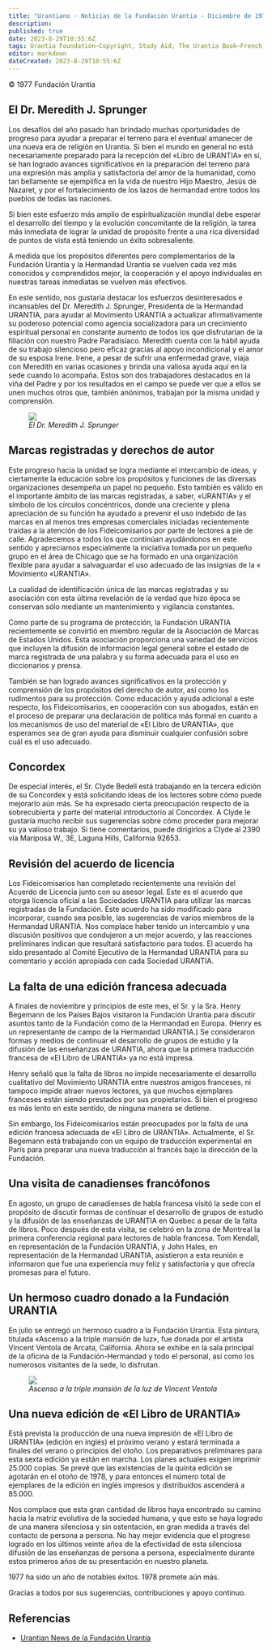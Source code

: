 ```yaml
---
title: "Urantiano - Noticias de la Fundación Urantia - Diciembre de 1977"
description: 
published: true
date: 2023-8-29T10:55:6Z
tags: Urantia Foundation—Copyright, Study Aid, The Urantia Book—French, Urantia Foundation, Urantian News, article
editor: markdown
dateCreated: 2023-8-29T10:55:6Z
---
```


<p class="v-card v-sheet theme--light gray lighten-3 px-2">© 1977 Fundación Urantia</p>



## El Dr. Meredith J. Sprunger

Los desafíos del año pasado han brindado muchas oportunidades de progreso para ayudar a preparar el terreno para el eventual amanecer de una nueva era de religión en Urantia. Si bien el mundo en general no está necesariamente preparado para la recepción del «Libro de URANTIA» en sí, se han logrado avances significativos en la preparación del terreno para una expresión más amplia y satisfactoria del amor de la humanidad, como tan bellamente se ejemplifica en la vida de nuestro Hijo Maestro, Jesús de Nazaret, y por el fortalecimiento de los lazos de hermandad entre todos los pueblos de todas las naciones.

Si bien este esfuerzo más amplio de espiritualización mundial debe esperar el desarrollo del tiempo y la evolución concomitante de la religión, la tarea más inmediata de lograr la unidad de propósito frente a una rica diversidad de puntos de vista está teniendo un éxito sobresaliente.

A medida que los propósitos diferentes pero complementarios de la Fundación Urantia y la Hermandad Urantia se vuelven cada vez más conocidos y comprendidos mejor, la cooperación y el apoyo individuales en nuestras tareas inmediatas se vuelven más efectivos.

En este sentido, nos gustaría destacar los esfuerzos desinteresados e incansables del Dr. Meredith J. Sprunger, Presidenta de la Hermandad URANTIA, para ayudar al Movimiento URANTIA a actualizar afirmativamente su poderoso potencial como agencia socializadora para un crecimiento espiritual personal en constante aumento de todos los que disfrutarían de la filiación con nuestro Padre Paradisíaco. Meredith cuenta con la hábil ayuda de su trabajo silencioso pero eficaz gracias al apoyo incondicional y el amor de su esposa Irene. Irene, a pesar de sufrir una enfermedad grave, viaja con Meredith en varias ocasiones y brinda una valiosa ayuda aquí en la sede cuando lo acompaña. Estos son dos trabajadores destacados en la viña del Padre y por los resultados en el campo se puede ver que a ellos se unen muchos otros que, también anónimos, trabajan por la misma unidad y comprensión.

<figure id="Figure_1" class="image urantiapedia">
<img src="/image/article/UF_Urantian/Meredith_Sprunger_350.jpg">
<figcaption><em>El Dr. Meredith J. Sprunger</em></figcaption>
</figure>

## Marcas registradas y derechos de autor

Este progreso hacia la unidad se logra mediante el intercambio de ideas, y ciertamente la educación sobre los propósitos y funciones de las diversas organizaciones desempeña un papel no pequeño. Esto también es válido en el importante ámbito de las marcas registradas, a saber, «URANTIA» y el símbolo de los círculos concéntricos, donde una creciente y plena apreciación de su función ha ayudado a prevenir el uso indebido de las marcas en al menos tres empresas comerciales iniciadas recientemente traidas a la atención de los Fideicomisarios por parte de lectores a pie de calle. Agradecemos a todos los que continúan ayudándonos en este sentido y apreciamos especialmente la iniciativa tomada por un pequeño grupo en el área de Chicago que se ha formado en una organización flexible para ayudar a salvaguardar el uso adecuado de las insignias de la « Movimiento «URANTIA».

La cualidad de identificación única de las marcas registradas y su asociación con esta última revelación de la verdad que hizo época se conservan sólo mediante un mantenimiento y vigilancia constantes.

Como parte de su programa de protección, la Fundación URANTIA recientemente se convirtió en miembro regular de la Asociación de Marcas de Estados Unidos. Esta asociación proporciona una variedad de servicios que incluyen la difusión de información legal general sobre el estado de marca registrada de una palabra y su forma adecuada para el uso en diccionarios y prensa.

También se han logrado avances significativos en la protección y comprensión de los propósitos del derecho de autor, así como los rudimentos para su protección. Como educación y ayuda adicional a este respecto, los Fideicomisarios, en cooperación con sus abogados, están en el proceso de preparar una declaración de política más formal en cuanto a los mecanismos de uso del material de «El Libro de URANTIA», que esperamos sea de gran ayuda para disminuir cualquier confusión sobre cuál es el uso adecuado.

## Concordex

De especial interés, el Sr. Clyde Bedell está trabajando en la tercera edición de su Concordex y está solicitando ideas de los lectores sobre cómo puede mejorarlo aún más. Se ha expresado cierta preocupación respecto de la sobrecubierta y parte del material introductorio al Concordex. A Clyde le gustaría mucho recibir sus sugerencias sobre cómo proceder para mejorar su ya valioso trabajo. Si tiene comentarios, puede dirigirlos a Clyde al 2390 vía Mariposa W., 3E, Laguna Hills, California 92653.

## Revisión del acuerdo de licencia

Los Fideicomisarios han completado recientemente una revisión del Acuerdo de Licencia junto con su asesor legal. Este es el acuerdo que otorga licencia oficial a las Sociedades URANTIA para utilizar las marcas registradas de la Fundación. Este acuerdo ha sido modificado para incorporar, cuando sea posible, las sugerencias de varios miembros de la Hermandad URANTIA. Nos complace haber tenido un intercambio y una discusión positivos que condujeron a un mejor acuerdo, y las reacciones preliminares indican que resultará satisfactorio para todos. El acuerdo ha sido presentado al Comité Ejecutivo de la Hermandad URANTIA para su comentario y acción apropiada con cada Sociedad URANTIA.

## La falta de una edición francesa adecuada

A finales de noviembre y principios de este mes, el Sr. y la Sra. Henry Begemann de los Países Bajos visitaron la Fundación Urantia para discutir asuntos tanto de la Fundación como de la Hermandad en Europa. (Henry es un representante de campo de la Hermandad URANTIA.) Se consideraron formas y medios de continuar el desarrollo de grupos de estudio y la difusión de las enseñanzas de URANTIA, ahora que la primera traducción francesa de «El Libro de URANTIA» ya no está impresa.

Henry señaló que la falta de libros no impide necesariamente el desarrollo cualitativo del Movimiento URANTIA entre nuestros amigos franceses, ni tampoco impide atraer nuevos lectores, ya que muchos ejemplares franceses están siendo prestados por sus propietarios. Si bien el progreso es más lento en este sentido, de ninguna manera se detiene.

Sin embargo, los Fideicomisarios están preocupados por la falta de una edición francesa adecuada de «El Libro de URANTIA». Actualmente, el Sr. Begemann está trabajando con un equipo de traducción experimental en París para preparar una nueva traducción al francés bajo la dirección de la Fundación.

## Una visita de canadienses francófonos

En agosto, un grupo de canadienses de habla francesa visitó la sede con el propósito de discutir formas de continuar el desarrollo de grupos de estudio y la difusión de las enseñanzas de URANTIA en Quebec a pesar de la falta de libros. Poco después de esta visita, se celebró en la zona de Montreal la primera conferencia regional para lectores de habla francesa. Tom Kendall, en representación de la Fundación URANTIA, y John Hales, en representación de la Hermandad URANTIA, asistieron a esta reunión e informaron que fue una experiencia muy feliz y satisfactoria y que ofrecía promesas para el futuro.

## Un hermoso cuadro donado a la Fundación URANTIA

En julio se entregó un hermoso cuadro a la Fundación Urantia. Esta pintura, titulada «Ascenso a la triple mansión de luz», fue donada por el artista Vincent Ventola de Arcata, California. Ahora se exhibe en la sala principal de la oficina de la Fundación-Hermandad y todo el personal, así como los numerosos visitantes de la sede, lo disfrutan.

<figure id="Figure_2" class="image urantiapedia">
<img src="/image/article/UF_Urantian/Vincent-Ventola-Ascent-to-the-Threefold-Mansion-of-Light-700x931.jpg">
<figcaption><em>Ascenso a la triple mansión de la luz de Vincent Ventola</em></figcaption>
</figure>


## Una nueva edición de «El Libro de URANTIA»

Está prevista la producción de una nueva impresión de «El Libro de URANTIA» (edición en inglés) el próximo verano y estará terminada a finales del verano o principios del otoño. Los preparativos preliminares para esta sexta edición ya están en marcha. Los planes actuales exigen imprimir 25.000 copias. Se prevé que las existencias de la quinta edición se agotarán en el otoño de 1978, y para entonces el número total de ejemplares de la edición en inglés impresos y distribuidos ascenderá a 85.000.

Nos complace que esta gran cantidad de libros haya encontrado su camino hacia la matriz evolutiva de la sociedad humana, y que esto se haya logrado de una manera silenciosa y sin ostentación, en gran medida a través del contacto de persona a persona. No hay mejor evidencia que el progreso logrado en los últimos veinte años de la efectividad de esta silenciosa difusión de las enseñanzas de persona a persona, especialmente durante estos primeros años de su presentación en nuestro planeta.

1977 ha sido un año de notables éxitos. 1978 promete aún más.

Gracias a todos por sus sugerencias, contribuciones y apoyo continuo.


## Referencias

- [Urantian News de la Fundación Urantia](https://www.urantia.org/news/1977-12)

